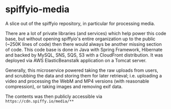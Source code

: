 # spiffyio-media
A slice out of the spiffyio repository, in particular for processing media.

There are a lot of private libraries (and services) which help power this code base, but without opening spiffyio's entire organization up to the public (~250K lines of code) then there would always be another missing section of code. This code base is done in Java with Spring Framework, Hibernate and backed by MySQL, SNS, SQS, S3 with a CloudFront distribution. It was deployed via AWS ElasticBeanstalk application on a Tomcat server.

Generally, this microservice powered taking the raw uploads from users, and scrubbing the data and storing them for later retrieval; i.e. uploading a video and processing the WebM and MP4 versions (with reasonable compression), or taking images and removing exif data.

The contents was then publicly accessible via `https://cdn.spiffy.io/media/**`
